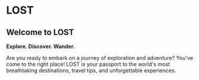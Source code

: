 # LOST

<h2>Welcome to LOST</h2>
    <p><b>Explore. Discover. Wander.</b></p>
  <p>Are you ready to embark on a journey of exploration and adventure? You've come to the right place! LOST is your passport to the world's most breathtaking destinations, travel tips, and unforgettable experiences.</p>
